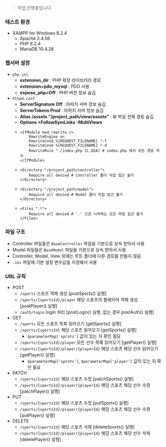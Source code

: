 > 작업 진행중입니다.

### 테스트 환경
- XAMPP for Windows 8.2.4
  - Apache 2.4.56
  - PHP 8.2.4
  - MariaDB 10.4.28

### 웹서버 설정
- `php.ini`
  - __extension_dir__ : PHP 확장 라이브러리 경로
  - __extension=pdo_mysql__ : PDO 사용
  - __expose_php=Off__ : PHP 버전 정보 숨김
- `httpd.conf`
  - __ServerSignature Off__ : 아파치 서버 정보 숨김
  - __ServerTokens Prod__ : 아파치 서버 정보 숨김
  - __Alias /assets "/project_path/view/assets"__ : 뷰 파일 전체 경로 숨김
  - __Options +FollowSymLinks -MultiViews__
  - ```
    <IfModule mod_rewrite.c>
        RewriteEngine on
        RewriteCond %{REQUEST_FILENAME} !-f
        RewriteCond %{REQUEST_FILENAME} !-d
        RewriteRule ^ /index.php [L,QSA] # index.php 에서 모든 경로 처리
    </IfModule>
    ```
  - ```
    <Directory "/project_path/controller">
        Require all denied # Controller 폴더 직접 접근 불가
    </Directory>
    ```
  - ```
    <Directory "/project_path/model">
        Require all denied # Model 폴더 직접 접근 불가
    </Directory>
    ```
  - ```
    <Files ".*">
        Require all denied # '.' 으로 시작하는 모든 파일 접근 불가
    </Files>
    ```

### 파일 구조
- Controller 파일들은 `BaseController` 파일을 기본으로 상속 받아서 사용
- Model 파일들은 `BaseModel` 파일을 기본으로 상속 받아서 사용
- Controller, Model, View 외에는 루트 폴더에 다른 경로를 만들지 않음
- `.ini` 파일에 기본 설정 변수값을 지정해서 사용

### URL 규칙
- POST
  - `/sports` 스포츠 객체 생성 [postSports() 실행]
  - `/sports/{sportsId}/player` 해당 스포츠의 플레이어 객체 생성 [postPlayer() 실행]
  - `/auth/login` login 처리 [postLogin() 실행, 없는 경우 postAuth() 실행]
- GET
  - `/sports` 모든 스포츠 목록 읽어오기 [getSports() 실행]
  - `/sports/{sportsId}` 해당 스포츠 읽어오기 [getSports() 실행] 
    - `$parameterMap['sprots']` 값이 있는 지 확인 필요 
  - `/sports/{sportsId}/player` 모든 선수 목록 읽어오기 [getPlayer() 실행]
  - `/sports/{sportsId}/player/{playerId}` 해당 스포츠 해당 선수 읽어오기 [getPlayer() 실행] 
    - `$parameterMap['sprots']`, `$parameterMap['player']` 값이 있는 지 확인 필요
- PATCH
  - `/sports/{sportsId}` 해당 스포츠 수정 [patchSports() 실행]
  - `/sports/{sportsId}/player/{playerId}` 해당 스포츠 해당 선수 수정 [patchPlayer() 실행]
- PUT
  - `/sports/{sportsId}` 해당 스포츠 수정 [putSports() 실행]
  - `/sports/{sportsId}/player/{playerId}` 해당 스포츠 해당 선수 수정 [putPlayer() 실행]
- DELETE
  - `/sports/{sportsId}` 해당 스포츠 삭제 [deleteSports() 실행]
  - `/sports/{sportsId}/player/{playerId}` 해당 스포츠 해당 선수 삭제 [deletePlayer() 실행]